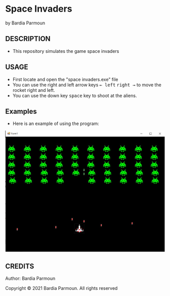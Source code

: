 # Space Invaders

by Bardia Parmoun


## DESCRIPTION
- This repository simulates the game space invaders

## USAGE
- First locate and open the "space invaders.exe" file
- You can use the right and left arrow keys <kbd>&#8592; left</kbd> <kbd>right &#8594;</kbd> to move the rocket right and left.
- You can use the down key <kbd>space</kbd> key to shoot at the aliens.
  
## Examples

- Here is an example of using the program:
<p align="center">
<img src="images/space_invaders.JPG" />
</p>


## CREDITS
Author: Bardia Parmoun

Copyright © 2021 Bardia Parmoun. All rights reserved
